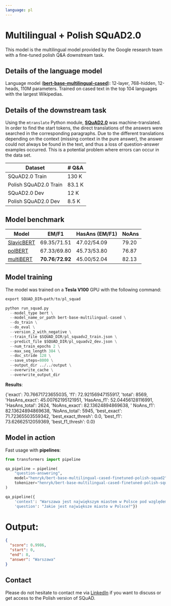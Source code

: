 ```yaml
---
language: pl
---
```


# Multilingual + Polish SQuAD2.0

This model is the multilingual model provided by the Google research team with a fine-tuned polish Q&A downstream task.

## Details of the language model

Language model ([**bert-base-multilingual-cased**](https://github.com/google-research/bert/blob/master/multilingual.md)):
12-layer, 768-hidden, 12-heads, 110M parameters.
Trained on cased text in the top 104 languages with the largest Wikipedias.

## Details of the downstream task
Using the `mtranslate` Python module, [**SQuAD2.0**](https://rajpurkar.github.io/SQuAD-explorer/) was machine-translated. In order to find the start tokens, the direct translations of the answers were searched in the corresponding paragraphs. Due to the different translations depending on the context (missing context in the pure answer), the answer could not always be found in the text, and thus a loss of question-answer examples occurred. This is a potential problem where errors can occur in the data set.

| Dataset                | # Q&A |
| ---------------------- | ----- |
| SQuAD2.0 Train         | 130 K |
| Polish SQuAD2.0 Train   | 83.1 K |
| SQuAD2.0 Dev           |  12 K |
| Polish SQuAD2.0 Dev     | 8.5  K |


## Model benchmark

| Model                | EM/F1 |HasAns (EM/F1) | NoAns |
| ---------------------- | ----- | ----- | ----- |
| [SlavicBERT](https://huggingface.co/DeepPavlov/bert-base-bg-cs-pl-ru-cased)   | 69.35/71.51  | 47.02/54.09 | 79.20 |
| [polBERT](https://huggingface.co/dkleczek/bert-base-polish-uncased-v1)   | 67.33/69.80| 45.73/53.80  | 76.87 |
| [multiBERT](https://huggingface.co/bert-base-multilingual-cased) | **70.76**/**72.92**  |45.00/52.04 | 82.13 |

## Model training

The model was trained on a **Tesla V100** GPU with the following command:

```python
export SQUAD_DIR=path/to/pl_squad

python run_squad.py 
  --model_type bert \
  --model_name_or_path bert-base-multilingual-cased \
  --do_train \
  --do_eval \
  --version_2_with_negative \
  --train_file $SQUAD_DIR/pl_squadv2_train.json \
  --predict_file $SQUAD_DIR/pl_squadv2_dev.json \
  --num_train_epochs 2 \
  --max_seq_length 384 \
  --doc_stride 128 \
  --save_steps=8000 \
  --output_dir ../../output \
  --overwrite_cache \
  --overwrite_output_dir
```

**Results**:

{'exact': 70.76671723655035, 'f1': 72.92156947155917, 'total': 8569, 'HasAns_exact': 45.00762195121951, 'HasAns_f1': 52.04456128116991, 'HasAns_total': 2624, 'NoAns_exact': 82.13624894869638, '
NoAns_f1': 82.13624894869638, 'NoAns_total': 5945, 'best_exact': 71.72365503559342, 'best_exact_thresh': 0.0, 'best_f1': 73.62662512059369, 'best_f1_thresh': 0.0}


## Model in action

Fast usage with **pipelines**:

```python
from transformers import pipeline

qa_pipeline = pipeline(
    "question-answering",
    model="henryk/bert-base-multilingual-cased-finetuned-polish-squad2",
    tokenizer="henryk/bert-base-multilingual-cased-finetuned-polish-squad2"
)

qa_pipeline({
    'context': "Warszawa jest największym miastem w Polsce pod względem liczby ludności i powierzchni",
    'question': "Jakie jest największe miasto w Polsce?"})

```

# Output:

```json
{
  "score": 0.9986,
  "start": 0, 
  "end": 8,
  "answer": "Warszawa"
}
```

## Contact

Please do not hesitate to contact me via [LinkedIn](https://www.linkedin.com/in/henryk-borzymowski-0755a2167/) if you want to discuss or get access to the Polish version of SQuAD.